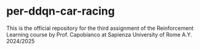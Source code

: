 # per-ddqn-car-racing
This is the official repository for the third assignment of the Reinforcement Learning course by Prof. Capobianco at Sapienza University of Rome A.Y. 2024/2025
